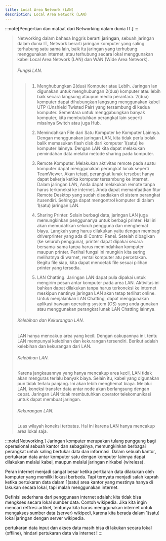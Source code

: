 ```yaml
---
title: Local Area Network (LAN)
description: Local Area Network (LAN)
---
```


:::note[Pengertian dan mafaat dari Networking dalam dunia IT.]
:::
>
> Networking dalam bahasa Inggris berarti **jaringan**, sebuah jaringan dalam dunia IT, Network berarti jaringan komputer yang saling terhubung satu sama lain, baik itu jaringan yang terhubung menggunakan internet, atau terhubung secara lokal menggunakan kabel Local Area Network (LAN) dan WAN (Wide Area Network).
>
> ###### Fungsi LAN.
>> 1. Menghubungkan 2(dua) Komputer atau Lebih.
>> Jaringan lan digunakan untuk menghubungan 2(dua) komputer atau lebih baik secara langsung ataupun media perantara. 2(dua) komputer dapat dihubungkan langsung menggunakan kabel UTP (Unshield Twisted Pair) yang tersambung di kedua komputer.
>> Sementara untuk menggabungkan banyak komputer, kita membutuhkan perangkat lain seperti misalnya Switch atau juga Hub.
>>
>> 2. Memindahkan File dari Satu Komputer ke Komputer Lainnya.
>> Dengan menggunakan jaringan LAN, kita tidak perlu bolak balik memasukan flash disk dari komputer 1(satu) ke komputer lainnya. Dengan LAN kita dapat melakukan pemindahan data melalui metode sharing pada komputer.
>>
>> 3. Remote Komputer.
>> Melakukan aktivitas remote pada suatu komputer dapat menggunakan perangkat lunak seperti TeamViewer. Akan tetapi, perangkat lunak tersebut hanya dapat bekerja ketika komputer tersambung ke internet.
>> Dalam jaringan LAN, Anda dapat melakukan remote tanpa harus terkoneksi ke internet. Anda dapat memanfaatkan fitur Remote Desktop yang sudah disediakan di sistem perangkat itusendiri. Sehingga dapat mengontrol komputer di dalam 1(satu) jaringan LAN. 
>>
>> 4. Sharing Printer.
>> Selain berbagi data, jaringan LAN juga memungkinkan penggunanya untuk berbagi printer. Hal ini akan memudahkan seluruh pengguna dan menghemat biaya.
>> Langkah yang harus dilakukan yaitu dengan membagi driverprinter yang ada di Control Panel. Setelah dibagikan (ke seluruh pengguna), printer dapat dipakai secara bersama-sama tanpa harus memindahkan komputer maupun printer.
>> Perihal fungsi ini mungkin kita sering melihatnya di warnet, rental komputer atu percetakan. Begitu file siap, kita dapat mencetak file sesuai pilihan printer yang tersedia.
>>
>> 5. LAN Chatting.
>> Jaringan LAN dapat pula dipakai untuk mengirim pesan antar komputer pada area LAN. Aktivitas ini bahkan dapat dilakukan tanpa harus terkoneksi ke internet meskipun nantinya jaringan LAN akan tetap terlihat online.
>> Untuk menjalankan LAN Chatting, dapat menggunakan aplikasi bawaan operating system (OS) yang anda gunakan atau menggunakan perangkat lunak LAN Chatting lainnya.
>>
> ###### Kelebihan dan Kekurangan LAN.
> LAN hanya mencakup area yang kecil. Dengan cakupannya ini, tentu LAN mempunyai kelebihan dan kekurangan tersendiri. Berikut adalah kelebihan dan kekurangan dari LAN.
>
> ###### Kelebihan LAN.
> Karena jangkauannya yang hanya mencakup area kecil, LAN tidak akan menguras terlalu banyak biaya. Selain itu, kabel yang digunakan pun tidak terlalu panjang. Ini akan lebih menghemat biaya.
> Melalui LAN, koneksi transfer data antar node akan berlangsung dengan cepat.
> Jaringan LAN tidak membutuhkan operator telekomunikasi untuk dapat membuat jaringan.
>
> ###### Kekurangan LAN.
> Luas wilayah koneksi terbatas. Hal ini karena LAN hanya mencakup area lokal saja.


:::note[Networking.]
Jaringan komputer merupakan tulang punggung bagi operasional sebuah kantor dan sebagainya, memungkinkan berbagai perangkat untuk saling bertukar data dan informasi. Dalam sebuah kantor, pertukaran data antar komputer satu dengan komputer lainnya dapat dilakukan melalui kabel, maupun melalui jaringan nirkabel (wireless).

Peran internet menjadi sangat besar ketika pertkaran data dilakukan oleh komputer yang memiliki lokasi berbeda. Tapi ternyata menjadi salah kaprah ketika pertukaran data dalam 1(satu) area kantor yang mestinya hanya di lakukan secara lokal, tapi malah menggunakan internet.

Definisi sederhana dari penggunaan internet adalah: kita tidak bisa mengkses secara lokal sumber data. Contoh wikipedia. Jika kita ingin mencari reffresi artikel, tentunya kita harus menggunakan internet untuk mengakses sumber data (server) wikipedi, karena kita berada dalam 1(satu) lokal jaringan dengan server wikipedia.

pertukaran data input dan akses data masih bisa di lakukan secara lokal (offline), hindari pertukaran data via internet !
:::